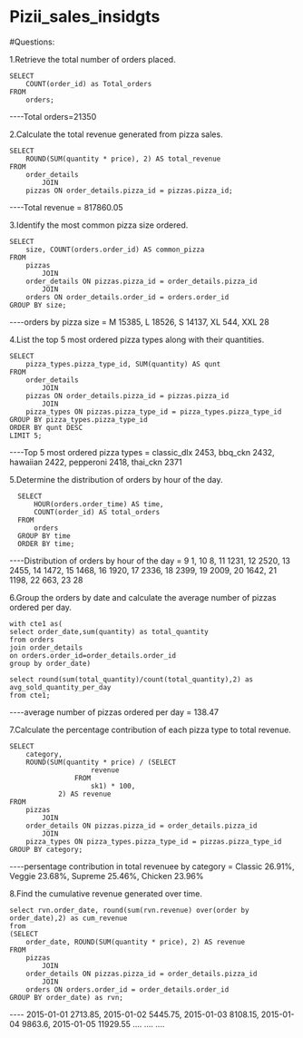 # Pizii_sales_insidgts

#Questions:

1.Retrieve the total number of orders placed.

    SELECT 
        COUNT(order_id) as Total_orders
    FROM
        orders;

----Total orders=21350

2.Calculate the total revenue generated from pizza sales.


    SELECT 
        ROUND(SUM(quantity * price), 2) AS total_revenue
    FROM
        order_details
            JOIN
        pizzas ON order_details.pizza_id = pizzas.pizza_id;


----Total revenue = 817860.05

3.Identify the most common pizza size ordered.


    SELECT 
        size, COUNT(orders.order_id) AS common_pizza
    FROM
        pizzas
            JOIN
        order_details ON pizzas.pizza_id = order_details.pizza_id
            JOIN
        orders ON order_details.order_id = orders.order_id
    GROUP BY size;

----orders by pizza size = M	15385,
                           L	18526,
                           S	14137,
                           XL	544,
                           XXL	28

4.List the top 5 most ordered pizza types along with their quantities.


    SELECT 
        pizza_types.pizza_type_id, SUM(quantity) AS qunt
    FROM
        order_details
            JOIN
        pizzas ON order_details.pizza_id = pizzas.pizza_id
            JOIN
        pizza_types ON pizzas.pizza_type_id = pizza_types.pizza_type_id
    GROUP BY pizza_types.pizza_type_id
    ORDER BY qunt DESC
    LIMIT 5;

----Top 5 most ordered pizza types = classic_dlx	2453,
                                     bbq_ckn	2432,
                                     hawaiian	2422,
                                     pepperoni	2418,
                                     thai_ckn	2371

5.Determine the distribution of orders by hour of the day.


      SELECT 
          HOUR(orders.order_time) AS time,
          COUNT(order_id) AS total_orders
      FROM
          orders
      GROUP BY time
      ORDER BY time;

----Distribution of orders by hour of the day = 9	1,
                                                10	8,
                                                11	1231,
                                                12	2520,
                                                13	2455,
                                                14	1472,
                                                15	1468,
                                                16	1920,
                                                17	2336,
                                                18	2399,
                                                19	2009,
                                                20	1642,
                                                21	1198,
                                                22	663,
                                                23	28

6.Group the orders by date and calculate the average number of pizzas ordered per day.


    with cte1 as(
    select order_date,sum(quantity) as total_quantity
    from orders
    join order_details
    on orders.order_id=order_details.order_id
    group by order_date)
    
    select round(sum(total_quantity)/count(total_quantity),2) as avg_sold_quantity_per_day
    from cte1;

----average number of pizzas ordered per day = 138.47

7.Calculate the percentage contribution of each pizza type to total revenue.


    SELECT 
        category,
        ROUND(SUM(quantity * price) / (SELECT 
                        revenue
                    FROM
                        sk1) * 100,
                2) AS revenue
    FROM
        pizzas
            JOIN
        order_details ON pizzas.pizza_id = order_details.pizza_id
            JOIN
        pizza_types ON pizza_types.pizza_type_id = pizzas.pizza_type_id
    GROUP BY category;

----persentage contribution in total revenuee by category = Classic	26.91%,
                                                            Veggie	23.68%,
                                                            Supreme	25.46%,
                                                            Chicken	23.96%

8.Find the cumulative revenue generated over time.


    select rvn.order_date, round(sum(rvn.revenue) over(order by order_date),2) as cum_revenue
    from 
    (SELECT 
        order_date, ROUND(SUM(quantity * price), 2) AS revenue
    FROM
        pizzas
            JOIN
        order_details ON pizzas.pizza_id = order_details.pizza_id
            JOIN
        orders ON orders.order_id = order_details.order_id
    GROUP BY order_date) as rvn;

----    2015-01-01	2713.85,
        2015-01-02	5445.75,
        2015-01-03	8108.15,
        2015-01-04	9863.6,
        2015-01-05	11929.55
        ....
        ....
        ....

                                                            
